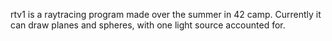 rtv1 is a raytracing program made over the summer in 42 camp.
Currently it can draw planes and spheres, with one light source accounted for.
